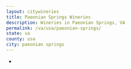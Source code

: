 ```yaml
---
layout: citywineries
title: Paeonian Springs Wineries
description: Wineries in Paeonian Springs, VA
permalink: /va/usa/paeonian-springs/
state: va
county: usa
city: paeonian springs
---
```

-
